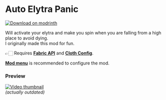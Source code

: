 # Auto Elytra Panic

[![Download on modrinth](https://raw.githubusercontent.com/Prospector/badges/master/modrinth-badge-72h-padded.png)](https://modrinth.com/mod/autoelytrapanic)

Will activate your elytra and make you spin when you are falling from a high place to avoid dying.  
I originally made this mod for fun.

👉🏻 Requires [**Fabric API**](https://modrinth.com/mod/fabric-api) and [**Cloth Config**](https://modrinth.com/mod/cloth-config).

[**Mod menu**](https://modrinth.com/mod/modmenu) is recommended to configure the mod.

### Preview

[![Video thumbnail](https://i.ytimg.com/vi/c6JsP-oEdCE/hqdefault.jpg)](https://youtu.be/c6JsP-oEdCE)  
*(actually outdated)*
